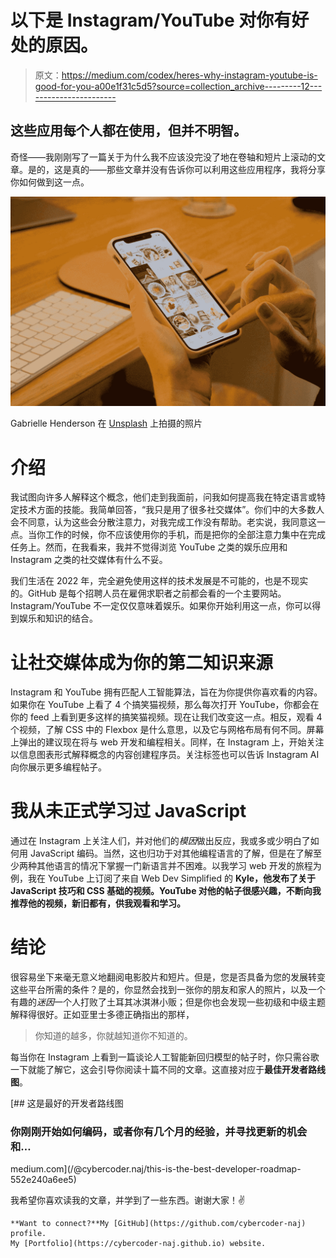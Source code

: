# 以下是 Instagram/YouTube 对你有好处的原因。

> 原文：<https://medium.com/codex/heres-why-instagram-youtube-is-good-for-you-a00e1f31c5d5?source=collection_archive---------12----------------------->

## 这些应用每个人都在使用，但并不明智。

奇怪——我刚刚写了一篇关于为什么我不应该没完没了地在卷轴和短片上滚动的文章。是的，这是真的——那些文章并没有告诉你可以利用这些应用程序，我将分享你如何做到这一点。

![](img/f3c457a666209b9072cbba642849ad7a.png)

Gabrielle Henderson 在 [Unsplash](https://unsplash.com?utm_source=medium&utm_medium=referral) 上拍摄的照片

# 介绍

我试图向许多人解释这个概念，他们走到我面前，问我如何提高我在特定语言或特定技术方面的技能。我简单回答，“我只是用了很多社交媒体”。你们中的大多数人会不同意，认为这些会分散注意力，对我完成工作没有帮助。老实说，我同意这一点。当你工作的时候，你不应该使用你的手机，而是把你的全部注意力集中在完成任务上。然而，在我看来，我并不觉得浏览 YouTube 之类的娱乐应用和 Instagram 之类的社交媒体有什么不妥。

我们生活在 2022 年，完全避免使用这样的技术发展是不可能的，也是不现实的。GitHub 是每个招聘人员在雇佣求职者之前都会看的一个主要网站。Instagram/YouTube 不一定仅仅意味着娱乐。如果你开始利用这一点，你可以得到娱乐和知识的结合。

# 让社交媒体成为你的第二知识来源

Instagram 和 YouTube 拥有匹配人工智能算法，旨在为你提供你喜欢看的内容。如果你在 YouTube 上看了 4 个搞笑猫视频，那么每次打开 YouTube，你都会在你的 feed 上看到更多这样的搞笑猫视频。现在让我们改变这一点。相反，观看 4 个视频，了解 CSS 中的 Flexbox 是什么意思，以及它与网格布局有何不同。屏幕上弹出的建议现在将与 web 开发和编程相关。同样，在 Instagram 上，开始关注以信息图表形式解释概念的内容创建程序员。关注标签也可以告诉 Instagram AI 向你展示更多编程帖子。

# **我从未正式学习过 JavaScript**

通过在 Instagram 上关注人们，并对他们的*模因*做出反应，我或多或少明白了如何用 JavaScript 编码。当然，这也归功于对其他编程语言的了解，但是在了解至少两种其他语言的情况下掌握一门新语言并不困难。以我学习 web 开发的旅程为例，我在 YouTube 上订阅了来自 Web Dev Simplified 的 **Kyle，他发布了关于 JavaScript 技巧和 CSS 基础的视频。YouTube 对他的帖子很感兴趣，不断向我推荐他的视频，新旧都有，供我观看和学习。**

# 结论

很容易坐下来毫无意义地翻阅电影胶片和短片。但是，您是否具备为您的发展转变这些平台所需的条件？是的，你显然会找到一张你的朋友和家人的照片，以及一个有趣的*迷因*一个人打败了土耳其冰淇淋小贩；但是你也会发现一些初级和中级主题解释得很好。正如亚里士多德正确指出的那样，

> 你知道的越多，你就越知道你不知道的。

每当你在 Instagram 上看到一篇谈论人工智能新回归模型的帖子时，你只需谷歌一下就能了解它，这会引导你阅读十篇不同的文章。这直接对应于**最佳开发者路线图**。

[](/@cybercoder.naj/this-is-the-best-developer-roadmap-552e240a6ee5) [## 这是最好的开发者路线图

### 你刚刚开始如何编码，或者你有几个月的经验，并寻找更新的机会和…

medium.com](/@cybercoder.naj/this-is-the-best-developer-roadmap-552e240a6ee5) 

我希望你喜欢读我的文章，并学到了一些东西。谢谢大家！✌️

```
**Want to connect?**My [GitHub](https://github.com/cybercoder-naj) profile.
My [Portfolio](https://cybercoder-naj.github.io) website.
```
